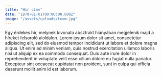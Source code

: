 ```yaml
---
title: "Hír címe"
date: "1970-01-01T00:00:00.000Z"
image: "/assets/uploads/team.jpg"
---
```


Egy érdekes hír, melynek kivonata absztrakt hiányában megjelenik majd a híreket felsoroló aloldalon. Lorem ipsum dolor sit amet, consectetur adipiscing elit, sed do eiusmod tempor incididunt ut labore et dolore magna aliqua. Ut enim ad minim veniam, quis nostrud exercitation ullamco laboris nisi ut aliquip ex ea commodo consequat. Duis aute irure dolor in reprehenderit in voluptate velit esse cillum dolore eu fugiat nulla pariatur. Excepteur sint occaecat cupidatat non proident, sunt in culpa qui officia deserunt mollit anim id est laborum.
